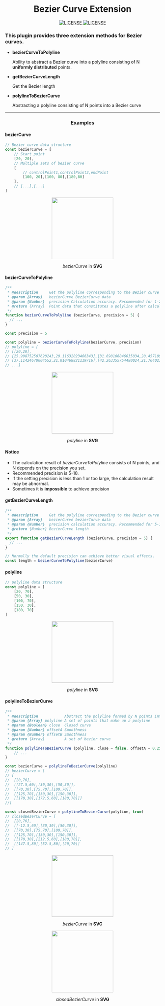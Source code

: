 <h1 align="center">Bezier Curve Extension</h1>

<p align="center">
    <a href="https://github.com/jiaming743/BezierCurve/blob/master/LICENSE"><img src="https://img.shields.io/github/license/jiaming743/bezierCurve.svg" alt="LICENSE" /> </a>
    <a href="https://www.npmjs.com/package/@jiaminghi/bezier-curve"><img src="https://img.shields.io/npm/v/@jiaminghi/bezier-curve.svg" alt="LICENSE" /> </a>
</p>

### This plugin provides three extension methods for Bezier curves.

- **bezierCurveToPolyline**

  Ability to abstract a Bezier curve into a polyline consisting of N **uniformly distributed** points.

- **getBezierCurveLength**

  Get the Bezier length

- **polylineToBezierCurve**

  Abstracting a polyline consisting of N points into a Bezier curve

------

<h3 align="center">Examples</h3>

#### bezierCurve

```javascript
// Bezier curve data structure
const bezierCurve = [
    // Start point
	[20, 20],
    // Multiple sets of bezier curve
    [
        // controlPoint1,controlPoint2,endPoint
        [100, 20],[100, 80],[180,80]
    ],
    // [...],[...]
]
```

<p align="center">
    <img width="200px" src="https://github.com/jiaming743/BezierCurve/blob/master/exampleImgs/bezierCurve.png" />
</p>

<p align="center"><i>bezierCurve</i> in <b>SVG</b></p>

#### bezierCurveToPolyline

```javascript
/**
 * @description     Get the polyline corresponding to the Bezier curve
 * @param {Array}   bezierCurve BezierCurve data
 * @param {Number}  precision Calculation accuracy. Recommended for 1-20. Default = 5
 * @return {Array}  Point data that constitutes a polyline after calculation
 */
function bezierCurveToPolyline (bezierCurve, precision = 5) {
  // ...
}

const precision = 5

const polyline = bezierCurveToPolyline(bezierCurve, precision)
// polyline = [
// [[20,20],
// [25.998752507628243,20.11632023466343],[31.698106846035834,20.457189096242345],
// [37.11424670004552,21.010468821119716],[42.263355754480024,21.764021645678454],
// ...]
```

<p align="center">
    <img width="200px" src="https://github.com/jiaming743/BezierCurve/blob/master/exampleImgs/bezierCurveToPolyline.png" />
</p>

<p align="center"><i>polyline</i> in <b>SVG</b></p>

#### Notice

- The calculation result of *bezierCurveToPolyline* consists of N points, and N depends on the precision you set.
- Recommended precision is 5-10.
- If the setting precision is less than 1 or too large, the calculation result may be abnormal.
- Sometimes it is **impossible** to achieve precision



#### getBezierCurveLength

```js
/**
 * @description     Get the polyline corresponding to the Bezier curve
 * @param {Array}   bezierCurve bezierCurve data
 * @param {Number}  precision calculation accuracy. Recommended for 5-10. Default = 5
 * @return {Number} BezierCurve length
 */
export function getBezierCurveLength (bezierCurve, precision = 5) {
  // ...
}

// Normally the default precision can achieve better visual effects.
const length = bezierCurveToPolyline(bezierCurve)
```



#### polyline

```javascript
// polyline data structure
const polyline = [
    [20, 70],
    [50, 30],
    [100, 70],
    [150, 30],
    [180, 70]
]
```

<p align="center">
    <img width="200px" src="https://github.com/jiaming743/BezierCurve/blob/master/exampleImgs/polyline.png" />
</p>

<p align="center"><i>polyline</i> in <b>SVG</b></p>



#### polylineToBezierCurve

```javascript
/**
 * @description            Abstract the polyline formed by N points into a set of bezier curve
 * @param {Array} polyline A set of points that make up a polyline
 * @param {Boolean} close  Closed curve
 * @param {Number} offsetA Smoothness
 * @param {Number} offsetB Smoothness
 * @return {Array}         A set of bezier curve
 */
function polylineToBezierCurve (polyline, close = false, offsetA = 0.25, offsetB = 0.25) {
	// ...
}

const bezierCurve = polylineToBezierCurve(polyline)
// bezierCurve = [
// [
// 	[20,70],
// 	[[27.5,60],[30,30],[50,30]],
// 	[[70,30],[75,70],[100,70]],
// 	[[125,70],[130,30],[150,30]],
// 	[[170,30],[172.5,60],[180,70]]]
//]

const closedBezierCurve = polylineToBezierCurve(polyline, true)
// closedBezerCurve = [
// 	[20,70],
// 	[[-12.5,60],[30,30],[50,30]],
// 	[[70,30],[75,70],[100,70]],
// 	[[125,70],[130,30],[150,30]],
// 	[[170,30],[212.5,60],[180,70]],
// 	[[147.5,80],[52.5,80],[20,70]]
// ]
```

<p align="center">
    <img width="200px" src="https://github.com/jiaming743/BezierCurve/blob/master/exampleImgs/polylineToBezierCurve.png" />
</p>

<p align="center"><i>bezierCurve</i> in <b>SVG</b></p>

<p align="center">
    <img width="200px" src="https://github.com/jiaming743/BezierCurve/blob/master/exampleImgs/polylineToClosedBezierCurve.png" />
</p>

<p align="center"><i>closedBezierCurve</i> in <b>SVG</b></p>

